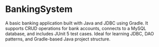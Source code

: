 # BankingSystem
A basic banking application built with Java and JDBC using Gradle. It supports CRUD operations for bank accounts, connects to a MySQL database, and includes JUnit 5 test cases. Ideal for learning JDBC, DAO patterns, and Gradle-based Java project structure.
